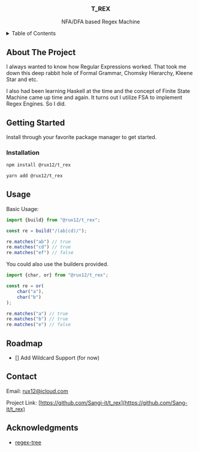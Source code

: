 <br />
<div align="center">
  <h3 align="center">T_REX</h3>

  <p align="center">
NFA/DFA based  Regex Machine
    <br />
</div>



<!-- TABLE OF CONTENTS -->
<details>
  <summary>Table of Contents</summary>
  <ol>
    <li>
      <a href="#about-the-project">About The Project</a>
      <ul>
      </ul>
    </li>
    <li>
      <a href="#getting-started">Getting Started</a>
      <ul>
        <li><a href="#installation">Installation</a></li>
      </ul>
    </li>
    <li><a href="#usage">Usage</a></li>
    <li><a href="#roadmap">Roadmap</a></li>
    <li><a href="#contact">Contact</a></li>
     <li><a href="#acknowledgments">Acknowledgements</a></li>
  </ol>
</details>



<!-- ABOUT THE PROJECT -->
## About The Project

I always wanted to know how Regular Expressions worked. That took me down this deep rabbit hole of Formal Grammar, Chomsky Hierarchy, Kleene Star and etc.

I also had been learning Haskell at the time and the concept of Finite State Machine came up time and again. It turns out I utilize FSA to implement Regex Engines. So I did.

<!-- GETTING STARTED -->
## Getting Started

Install through your favorite package manager to get started.

### Installation

   ```sh
   npm install @rux12/t_rex
   ```
   ```sh
   yarn add @rux12/t_rex
   ```

<!-- USAGE EXAMPLES -->
## Usage
Basic Usage:
```ts
import {build} from "@rux12/t_rex";

const re = build("/(ab|cd)/");

re.matches("ab") // true
re.matches("cd") // true
re.matches("ef") // false
```
You could also use the builders provided.
```ts
import {char, or} from "@rux12/t_rex";

const re = or(
	char("a"),
	char("b")
);

re.matches("a") // true
re.matches("b") // true
re.matches("e") // false
```

<!-- ROADMAP -->
## Roadmap

- [] Add Wildcard Support (for now)


<!-- CONTACT -->
## Contact

Email:  rux12@icloud.com

Project Link: [https://github.com/Sangi-it/t_rex](https://github.com/Sang-it/t_rex)

<!-- ACKNOWLEDGMENTS -->
## Acknowledgments

* [regex-tree](https://github.com/DmitrySoshnikov/regexp-tree)
